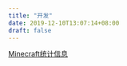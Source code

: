 ```yaml
---
title: "开发"
date: 2019-12-10T13:07:14+08:00
draft: false
---
```


[Minecraft统计信息](http://mcstats.org/global/#Java+Version)
